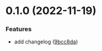 # 0.1.0 (2022-11-19)


### Features

* add changelog ([9bcc8da](https://github.com/accodepullgh/greetings-ci/commit/9bcc8da4f50956ab9ac7189e31d60189b37922d2))



